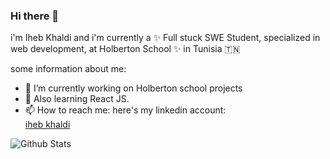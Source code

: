 ### Hi there 👋
i'm Iheb Khaldi and i'm currently a ✨ Full stuck SWE Student, specialized in web development, at Holberton School ✨ in Tunisia 🇹🇳

some information about me:

- 🔭 I’m currently working on Holberton school projects
- 🌱 Also learning React JS.
- 📫 How to reach me: here's my linkedin account: <div class="LI-profile-badge"  data-version="v1" data-size="medium" data-locale="en_US" data-type="vertical" data-theme="dark" data-vanity="iheb-khaldi-a199b4193"><a class="LI-simple-link" href='https://tn.linkedin.com/in/iheb-khaldi-a199b4193?trk=profile-badge'>iheb khaldi</a></div>

![Github Stats](https://github-readme-stats.vercel.app/api?username=khaldi505&count_private=true&show_icons=true&include_all_commits=true)

